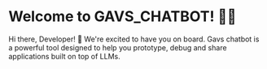 # Welcome to GAVS_CHATBOT! 🚀🤖

Hi there, Developer! 👋 We're excited to have you on board. Gavs chatbot is a powerful tool designed to help you prototype, debug and share applications built on top of LLMs.

